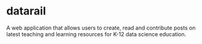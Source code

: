 # datarail
A web application that allows users to create, read and contribute posts on latest teaching and learning resources for K-12 data science education.
